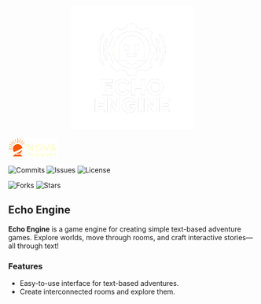 <p align="center">
  <img src="https://github.com/DirectedHunt42/EchoEngine/blob/main/Engine_editor/Icons/Echo_engine/Echo_engine_transparent.png" alt="Echo Engine Logo" width="250"/>
</p>
<p align="left">
  <img src="https://github.com/DirectedHunt42/EchoEngine/blob/main/Engine_editor/Icons/Nova_foundry/Nova_foundry_wide_transparent.png" alt="Echo Engine Logo" width="100"/>
</p>

![Commits](https://img.shields.io/github/commit-activity/m/DirectedHunt42/EchoEngine?color=blue)
![Issues](https://img.shields.io/github/issues/DirectedHunt42/EchoEngine)
![License](https://img.shields.io/badge/license-CC%20BY--ND%204.0-purple)

![Forks](https://img.shields.io/github/forks/DirectedHunt42/EchoEngine)
![Stars](https://img.shields.io/github/stars/DirectedHunt42/EchoEngine)

## Echo Engine

**Echo Engine** is a game engine for creating simple text-based adventure games. Explore worlds, move through rooms, and craft interactive stories—all through text!

### Features

- Easy-to-use interface for text-based adventures.
- Create interconnected rooms and explore them.
